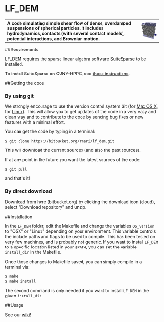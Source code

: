 # LF_DEM

|                                      |                             |
|--------------------------------------|-----------------------------|
|**A code simulating simple shear flow of dense, overdamped suspensions of spherical particles. It includes hydrodynamics, contacts (with several contact models), potential interactions, and Brownian motion.** | ![](./snapshot.png) |


##Requirements

LF_DEM requires the sparse linear algebra software
[SuiteSparse](http://faculty.cse.tamu.edu/davis/suitesparse.html) to
be installed.

To install SuiteSparse on CUNY-HPPC, see [these instructions](./SuiteSparse_Install.md).

##Getting the code

### By using git

We strongly encourage to use the version control system Git (for [Mac OS X](http://git-scm.com/download/mac), for [Linux](http://git-scm.com/download/linux)). This will allow you to get updates
of the code in a very easy and clean way and to contribute to the code
by sending bug fixes or new features with a minimal effort.

You can get the code by typing in a terminal:
```
$ git clone https://bitbucket.org/rmari/lf_dem.git
```
This will download the current sources (and also the past sources).

If at any point in the future you want the latest sources of the code:
```
$ git pull
```
and that's it!

### By direct download

Download from here (bitbucket.org) by clicking the download icon (cloud), select "Download repository" and unzip.


##Installation

In the `LF_DEM` folder, edit the Makefile and change the variables
```OS_version``` to "OSX" or "Linux" depending on your
environment. This variable controls the include paths and flags to be
used to compile. This has been tested on very few machines, and is
probably not generic. If you want to install `LF_DEM` to a specific
location listed in your `$PATH`, you can set the variable
`install_dir` in the Makefile.

Once those changes to Makefile saved, you can simply compile in a terminal via:

```
$ make
$ make install
```

The second command is only needed if you want to install `LF_DEM` in the given `install_dir`.

##Usage

See our [wiki](https://bitbucket.org/rmari/lf_dem/wiki/Home)!